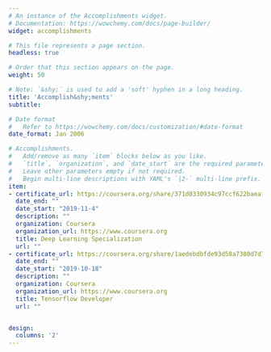 ```yaml
---
# An instance of the Accomplishments widget.
# Documentation: https://wowchemy.com/docs/page-builder/
widget: accomplishments

# This file represents a page section.
headless: true

# Order that this section appears on the page.
weight: 50

# Note: `&shy;` is used to add a 'soft' hyphen in a long heading.
title: 'Accomplish&shy;ments'
subtitle:

# Date format
#   Refer to https://wowchemy.com/docs/customization/#date-format
date_format: Jan 2006

# Accomplishments.
#   Add/remove as many `item` blocks below as you like.
#   `title`, `organization`, and `date_start` are the required parameters.
#   Leave other parameters empty if not required.
#   Begin multi-line descriptions with YAML's `|2-` multi-line prefix.
item:
- certificate_url: https://coursera.org/share/371d0330934c97ccf622baeaf8b280f2
  date_end: ""
  date_start: "2019-11-4"
  description: ""
  organization: Coursera
  organization_url: https://www.coursera.org
  title: Deep Learning Specialization
  url: ""
- certificate_url: https://coursera.org/share/1aedebdbfde93d58a7380d7d762d4c65
  date_end: ""
  date_start: "2019-10-18"
  description: ""
  organization: Coursera
  organization_url: https://www.coursera.org
  title: Tensorflow Developer
  url: ""


design:
  columns: '2' 
---
```

